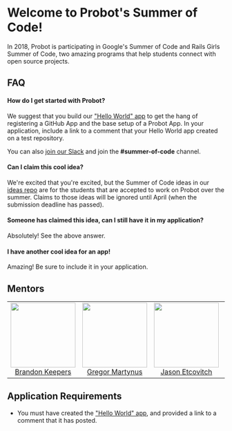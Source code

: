 # Welcome to Probot's Summer of Code!

In 2018, Probot is participating in Google's Summer of Code and Rails Girls Summer of Code, two amazing programs that help students connect with open source projects.

## FAQ

#### How do I get started with Probot?

We suggest that you build our ["Hello World" app](https://probot.github.io/docs/hello-world/) to get the hang of registering a GitHub App and the base setup of a Probot App. In your application, include a link to a comment that your Hello World app created on a test repository.

You can also [join our Slack](https://probot-slackin.herokuapp.com/) and join the **#summer-of-code** channel.

#### Can I claim this cool idea?

We're excited that you're excited, but the Summer of Code ideas in our [ideas repo](https://github.com/probot/ideas) are for the students that are accepted to work on Probot over the summer. Claims to those ideas will be ignored until April (when the submission deadline has passed).

#### Someone has claimed this idea, can I still have it in my application?

Absolutely! See the above answer.

#### I have another cool idea for an app!

Amazing! Be sure to include it in your application.

## Mentors

<table>
  <tbody>
    <tr>
      <td align="center" valign="top">
        <img width="150" height="150" src="https://github.com/bkeepers.png?s=150">
        <br>
        <a href="https://github.com/bkeepers">Brandon Keepers</a>
      </td>
      <td align="center" valign="top">
        <img width="150" height="150" src="https://github.com/gr2m.png?s=150">
        <br>
        <a href="https://github.com/gr2m">Gregor Martynus</a>
      </td>
      <td align="center" width="20%" valign="top">
        <img width="150" height="150" src="https://github.com/JasonEtco.png?s=150">
        <br>
        <a href="https://github.com/JasonEtco">Jason Etcovitch</a>
      </td>
      <td align="center" valign="top">
        <img width="150" height="150" src="https://github.com/tcbyrd.png?s=150">
        <br>
        <a href="https://github.com/tcbyrd">Tommy Byrd</a>
		<br>
      </td>
     </tr>
  </tbody>
</table>

## Application Requirements

* You must have created the ["Hello World" app](https://probot.github.io/docs/hello-world/), and provided a link to a comment that it has posted.